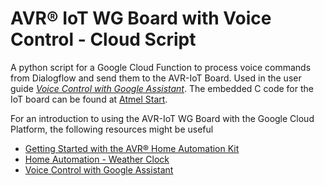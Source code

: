 # AVR® IoT WG Board with Voice Control - Cloud Script

A python script for a Google Cloud Function to process voice commands from Dialogflow and send them to the AVR-IoT Board. Used in the user guide [*Voice Control with Google Assistant*](http://microchip.com/DS50002969). The embedded C code for the IoT board can be found at [Atmel Start](https://start.atmel.com/#example/Atmel%3AAVR_IoT_WG_Sensor_Node_With_Voice_Control%3A1.0.0%3A%3AApplication%3AAVR_IoT_WG_Sensor_Node_With_Voice_Control%3A).

For an introduction to using the AVR-IoT WG Board with the Google Cloud Platform, the following resources might be useful

* [Getting Started with the AVR® Home Automation Kit](http://www.microchip.com/DS50002957)
* [Home Automation - Weather Clock](http://www.microchip.com/DS50002962)
* [Voice Control with Google Assistant](http://microchip.com/DS50002969)